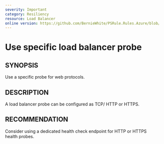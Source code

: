 ```yaml
---
severity: Important
category: Resiliency
resource: Load Balancer
online version: https://github.com/BernieWhite/PSRule.Rules.Azure/blob/master/docs/rules/en/Azure.LB.Probe.md
---
```


# Use specific load balancer probe

## SYNOPSIS

Use a specific probe for web protocols.

## DESCRIPTION

A load balancer probe can be configured as TCP/ HTTP or HTTPS.

## RECOMMENDATION

Consider using a dedicated health check endpoint for HTTP or HTTPS health probes.
